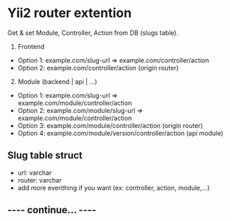 # Yii2 router extention
Get & set Module, Controller, Action from DB (slugs table).

1. Frontend
- Option 1: example.com/slug-url => example.com/controller/action
- Option 2: example.com/controller/action (origin router)

2. Module (backend | api | ...)
- Option 1: example.com/slug-url => example.com/module/controller/action
- Option 2: example.com/module/slug-url => example.com/module/controller/action
- Option 3: example.com/module/controller/action (origin router)
- Option 4: example.com/module/version/controller/action (api module)

## Slug table struct
- url: varchar
- router: varchar
- add more everithing if you want (ex: controller, action, module,...)

## ---- continue... ----